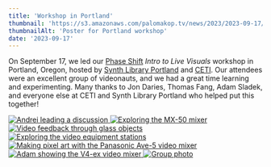 ```yaml
---
title: 'Workshop in Portland'
thumbnail: 'https://s3.amazonaws.com/palomakop.tv/news/2023/2023-09-17/portland_workshop_poster.jpg'
thumbnailAlt: 'Poster for Portland workshop'
date: '2023-09-17'
---
```


<p>
  On September 17, we led our <a href="https://phaseshift.zone" rel="noopener" target="_blank">Phase Shift</a> <i>Intro to Live Visuals</i> workshop in Portland, Oregon, hosted by <a href="https://synthlibraryportland.com/" rel="noopener" target="_blank">Synth Library Portland</a> and <a href="https://ceti.institute/" rel="noopener" target="_blank">CETI</a>. Our attendees were an excellent group of videonauts, and we had a great time learning and experimenting. Many thanks to Jon Daries, Thomas Fang, Adam Sladek, and everyone else at CETI and Synth Library Portland who helped put this together!
  </p>
<div class="photo-grid-2-columns lightbox" id="portland-workshop-lightbox">
<a href="https://s3.amazonaws.com/palomakop.tv/news/2023/2023-09-17/portland_workshop_1_2000px.jpg">
<img alt="Andrei leading a discussion" loading="lazy" src="https://s3.amazonaws.com/palomakop.tv/news/2023/2023-09-17/portland_workshop_1_720px.jpg"/>
</a>
<a href="https://s3.amazonaws.com/palomakop.tv/news/2023/2023-09-17/portland_workshop_2_2000px.jpg">
<img alt="Exploring the MX-50 mixer" loading="lazy" src="https://s3.amazonaws.com/palomakop.tv/news/2023/2023-09-17/portland_workshop_2_720px.jpg"/>
</a>
<a href="https://s3.amazonaws.com/palomakop.tv/news/2023/2023-09-17/portland_workshop_3_2000px.jpg">
<img alt="Video feedback through glass objects" loading="lazy" src="https://s3.amazonaws.com/palomakop.tv/news/2023/2023-09-17/portland_workshop_3_720px.jpg"/>
</a>
<a href="https://s3.amazonaws.com/palomakop.tv/news/2023/2023-09-17/portland_workshop_4_2000px.jpg">
<img alt="Exploring the video equipment stations" loading="lazy" src="https://s3.amazonaws.com/palomakop.tv/news/2023/2023-09-17/portland_workshop_4_720px.jpg"/>
</a>
<a href="https://s3.amazonaws.com/palomakop.tv/news/2023/2023-09-17/portland_workshop_5_2000px.jpg">
<img alt="Making pixel art with the Panasonic Ave-5 video mixer" loading="lazy" src="https://s3.amazonaws.com/palomakop.tv/news/2023/2023-09-17/portland_workshop_5_720px.jpg"/>
</a>
<a href="https://s3.amazonaws.com/palomakop.tv/news/2023/2023-09-17/portland_workshop_6_2000px.jpg">
<img alt="Adam showing the V4-ex video mixer" loading="lazy" src="https://s3.amazonaws.com/palomakop.tv/news/2023/2023-09-17/portland_workshop_6_720px.jpg"/>
</a>
<a class="full-width" href="https://s3.amazonaws.com/palomakop.tv/news/2023/2023-09-17/portland_workshop_7_2000px.jpg">
<img alt="Group photo" loading="lazy" src="https://s3.amazonaws.com/palomakop.tv/news/2023/2023-09-17/portland_workshop_7_1440px.jpg"/>
</a>
</div>
<script>
  var portland_workshop_lightbox = new SimpleLightbox({elements: '#portland-workshop-lightbox a'});
  </script>
